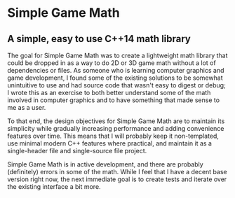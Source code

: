 # Simple Game Math

## A simple, easy to use C++14 math library

The goal for Simple Game Math was to create a lightweight math library that could be dropped in as a way to do 2D or 3D game math without a lot of dependencies or files. As someone who is learning computer graphics and game development, I found some of the existing solutions to be somewhat unintuitive to use and had source code that wasn't easy to digest or debug; I wrote this as an exercise to both better understand some of the math involved in computer graphics and to have something that made sense to me as a user. 

To that end, the design objectives for Simple Game Math are to maintain its simplicity while gradually increasing performance and adding convenience features over time. This means that I will probably keep it non-templated, use minimal modern C++ features where practical, and maintain it as a single-header file and single-source file project. 

Simple Game Math is in active development, and there are probably (definitely) errors in some of the math. While I feel that I have a decent base version right now, the next immediate goal is to create tests and iterate over the existing interface a bit more.